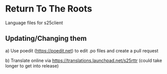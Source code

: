 # Return To The Roots

Language files for s25client

## Updating/Changing them

a) Use poedit (https://poedit.net) to edit .po files and create a pull request

b) Translate online via https://translations.launchpad.net/s25rttr (could take longer to get into release)

